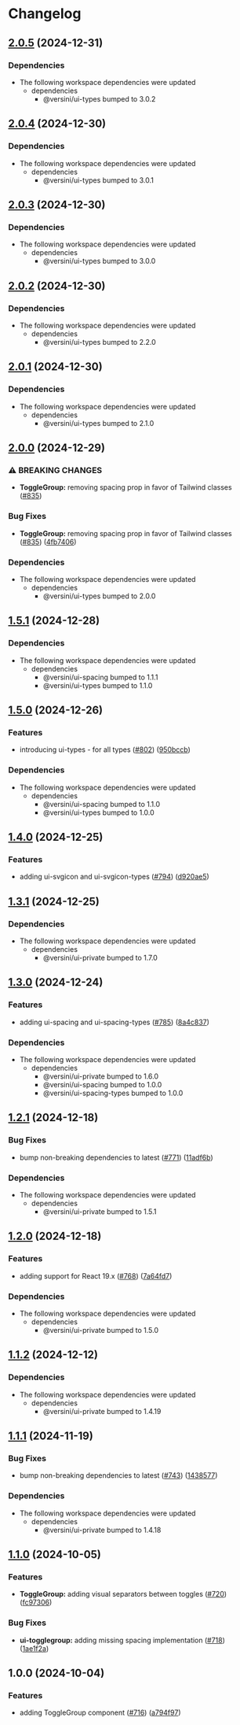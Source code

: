 # Changelog

## [2.0.5](https://github.com/versini-org/ui-components/compare/ui-togglegroup-v2.0.4...ui-togglegroup-v2.0.5) (2024-12-31)


### Dependencies

* The following workspace dependencies were updated
  * dependencies
    * @versini/ui-types bumped to 3.0.2

## [2.0.4](https://github.com/versini-org/ui-components/compare/ui-togglegroup-v2.0.3...ui-togglegroup-v2.0.4) (2024-12-30)


### Dependencies

* The following workspace dependencies were updated
  * dependencies
    * @versini/ui-types bumped to 3.0.1

## [2.0.3](https://github.com/versini-org/ui-components/compare/ui-togglegroup-v2.0.2...ui-togglegroup-v2.0.3) (2024-12-30)


### Dependencies

* The following workspace dependencies were updated
  * dependencies
    * @versini/ui-types bumped to 3.0.0

## [2.0.2](https://github.com/versini-org/ui-components/compare/ui-togglegroup-v2.0.1...ui-togglegroup-v2.0.2) (2024-12-30)


### Dependencies

* The following workspace dependencies were updated
  * dependencies
    * @versini/ui-types bumped to 2.2.0

## [2.0.1](https://github.com/versini-org/ui-components/compare/ui-togglegroup-v2.0.0...ui-togglegroup-v2.0.1) (2024-12-30)


### Dependencies

* The following workspace dependencies were updated
  * dependencies
    * @versini/ui-types bumped to 2.1.0

## [2.0.0](https://github.com/versini-org/ui-components/compare/ui-togglegroup-v1.5.1...ui-togglegroup-v2.0.0) (2024-12-29)


### ⚠ BREAKING CHANGES

* **ToggleGroup:** removing spacing prop in favor of Tailwind classes ([#835](https://github.com/versini-org/ui-components/issues/835))

### Bug Fixes

* **ToggleGroup:** removing spacing prop in favor of Tailwind classes ([#835](https://github.com/versini-org/ui-components/issues/835)) ([4fb7406](https://github.com/versini-org/ui-components/commit/4fb74061afe9ea50832eba5820dd728339ebe031))


### Dependencies

* The following workspace dependencies were updated
  * dependencies
    * @versini/ui-types bumped to 2.0.0

## [1.5.1](https://github.com/versini-org/ui-components/compare/ui-togglegroup-v1.5.0...ui-togglegroup-v1.5.1) (2024-12-28)


### Dependencies

* The following workspace dependencies were updated
  * dependencies
    * @versini/ui-spacing bumped to 1.1.1
    * @versini/ui-types bumped to 1.1.0

## [1.5.0](https://github.com/versini-org/ui-components/compare/ui-togglegroup-v1.4.0...ui-togglegroup-v1.5.0) (2024-12-26)


### Features

* introducing ui-types - for all types ([#802](https://github.com/versini-org/ui-components/issues/802)) ([950bccb](https://github.com/versini-org/ui-components/commit/950bccb37bca104487c597f8a043ca3382331105))


### Dependencies

* The following workspace dependencies were updated
  * dependencies
    * @versini/ui-spacing bumped to 1.1.0
    * @versini/ui-types bumped to 1.0.0

## [1.4.0](https://github.com/versini-org/ui-components/compare/ui-togglegroup-v1.3.1...ui-togglegroup-v1.4.0) (2024-12-25)


### Features

* adding ui-svgicon and ui-svgicon-types ([#794](https://github.com/versini-org/ui-components/issues/794)) ([d920ae5](https://github.com/versini-org/ui-components/commit/d920ae5900798f67f7acc14bd135195cca63e29a))

## [1.3.1](https://github.com/versini-org/ui-components/compare/ui-togglegroup-v1.3.0...ui-togglegroup-v1.3.1) (2024-12-25)


### Dependencies

* The following workspace dependencies were updated
  * dependencies
    * @versini/ui-private bumped to 1.7.0

## [1.3.0](https://github.com/versini-org/ui-components/compare/ui-togglegroup-v1.2.1...ui-togglegroup-v1.3.0) (2024-12-24)


### Features

* adding ui-spacing and ui-spacing-types ([#785](https://github.com/versini-org/ui-components/issues/785)) ([8a4c837](https://github.com/versini-org/ui-components/commit/8a4c83768c3dc86ec34dd846fc78023dc2a981d7))


### Dependencies

* The following workspace dependencies were updated
  * dependencies
    * @versini/ui-private bumped to 1.6.0
    * @versini/ui-spacing bumped to 1.0.0
    * @versini/ui-spacing-types bumped to 1.0.0

## [1.2.1](https://github.com/versini-org/ui-components/compare/ui-togglegroup-v1.2.0...ui-togglegroup-v1.2.1) (2024-12-18)


### Bug Fixes

* bump non-breaking dependencies to latest ([#771](https://github.com/versini-org/ui-components/issues/771)) ([11adf6b](https://github.com/versini-org/ui-components/commit/11adf6bdd4555f00c9494ea86dae8b99793c88b3))


### Dependencies

* The following workspace dependencies were updated
  * dependencies
    * @versini/ui-private bumped to 1.5.1

## [1.2.0](https://github.com/versini-org/ui-components/compare/ui-togglegroup-v1.1.2...ui-togglegroup-v1.2.0) (2024-12-18)


### Features

* adding support for React 19.x ([#768](https://github.com/versini-org/ui-components/issues/768)) ([7a64fd7](https://github.com/versini-org/ui-components/commit/7a64fd7e2b7e0875a2b0f86753c3bef9af9d961d))


### Dependencies

* The following workspace dependencies were updated
  * dependencies
    * @versini/ui-private bumped to 1.5.0

## [1.1.2](https://github.com/versini-org/ui-components/compare/ui-togglegroup-v1.1.1...ui-togglegroup-v1.1.2) (2024-12-12)


### Dependencies

* The following workspace dependencies were updated
  * dependencies
    * @versini/ui-private bumped to 1.4.19

## [1.1.1](https://github.com/versini-org/ui-components/compare/ui-togglegroup-v1.1.0...ui-togglegroup-v1.1.1) (2024-11-19)


### Bug Fixes

* bump non-breaking dependencies to latest ([#743](https://github.com/versini-org/ui-components/issues/743)) ([1438577](https://github.com/versini-org/ui-components/commit/1438577b4de57d063e84872ba8c4d5687b3def13))


### Dependencies

* The following workspace dependencies were updated
  * dependencies
    * @versini/ui-private bumped to 1.4.18

## [1.1.0](https://github.com/versini-org/ui-components/compare/ui-togglegroup-v1.0.0...ui-togglegroup-v1.1.0) (2024-10-05)


### Features

* **ToggleGroup:** adding visual separators between toggles ([#720](https://github.com/versini-org/ui-components/issues/720)) ([fc97306](https://github.com/versini-org/ui-components/commit/fc97306c2d3760f6279c9a496ac6aeb8910f17a5))


### Bug Fixes

* **ui-togglegroup:** adding missing spacing implementation ([#718](https://github.com/versini-org/ui-components/issues/718)) ([1ae1f2a](https://github.com/versini-org/ui-components/commit/1ae1f2ac8eb54d35a581d895e059ebf60d0aad1a))

## 1.0.0 (2024-10-04)


### Features

* adding ToggleGroup component ([#716](https://github.com/versini-org/ui-components/issues/716)) ([a794f97](https://github.com/versini-org/ui-components/commit/a794f971b2597435e86222a2cfbd39306f4d49f5))
